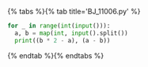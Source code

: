 {% tabs %}{% tab title='BJ_11006.py' %}

```py
for _ in range(int(input())):
  a, b = map(int, input().split())
  print((b * 2 - a), (a - b))
```

{% endtab %}{% endtabs %}
